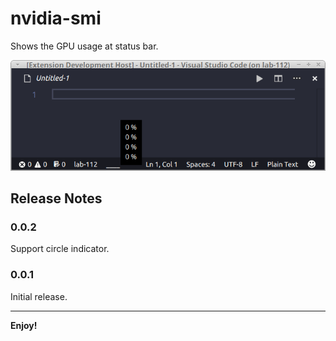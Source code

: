 # nvidia-smi

Shows the GPU usage at status bar.

![nvidia-smi GPU stats shown](images/nvidia-smi.png)

## Release Notes

### 0.0.2

Support circle indicator.

### 0.0.1

Initial release.

-----------------------------------------------------------------------------------------------------------

**Enjoy!**

